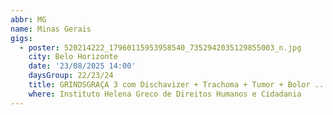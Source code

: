 ```yaml
---
abbr: MG
name: Minas Gerais
gigs:
  - poster: 520214222_17960115953958540_7352942035129855003_n.jpg
    city: Belo Horizonte
    date: '23/08/2025 14:00'
    daysGroup: 22/23/24
    title: GRINDSGRAÇA 3 com Dischavizer + Trachoma + Tumor + Bolor ...
    where: Instituto Helena Greco de Direitos Humanos e Cidadania
---
```


